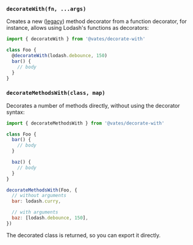 ### `decorateWith(fn, ...args)`

Creates a new ([legacy](https://babeljs.io/docs/en/babel-plugin-syntax-decorators#legacy)) method decorator from a function decorator, for instance, allows using Lodash's functions as decorators:

```js
import { decorateWith } from '@vates/decorate-with'

class Foo {
  @decorateWith(lodash.debounce, 150)
  bar() {
    // body
  }
}
```

### `decorateMethodsWith(class, map)`

Decorates a number of methods directly, without using the decorator syntax:

```js
import { decorateMethodsWith } from '@vates/decorate-with'

class Foo {
  bar() {
    // body
  }

  baz() {
    // body
  }
}

decorateMethodsWith(Foo, {
  // without arguments
  bar: lodash.curry,

  // with arguments
  baz: [lodash.debounce, 150],
})
```

The decorated class is returned, so you can export it directly.
